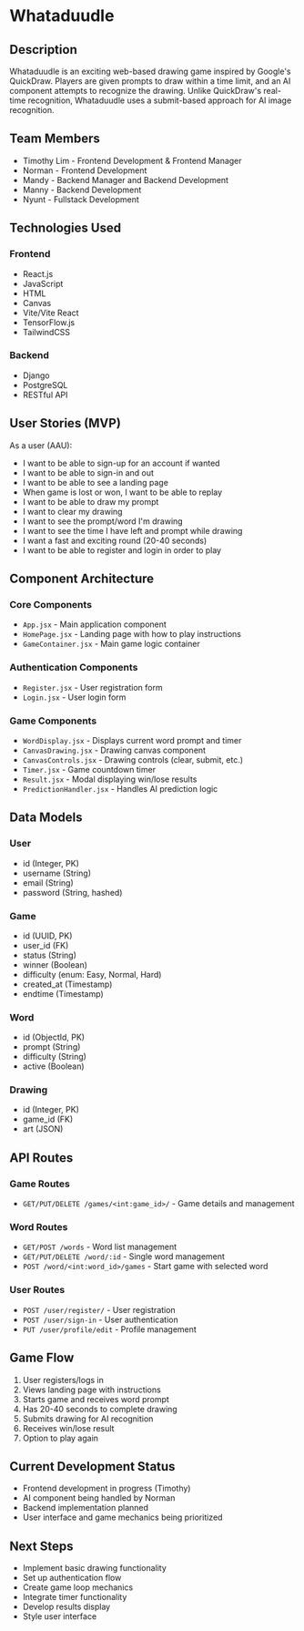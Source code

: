 # Whataduudle

## Description
Whataduudle is an exciting web-based drawing game inspired by Google's QuickDraw. Players are given prompts to draw within a time limit, and an AI component attempts to recognize the drawing. Unlike QuickDraw's real-time recognition, Whataduudle uses a submit-based approach for AI image recognition.

## Team Members
- Timothy Lim - Frontend Development & Frontend Manager
- Norman - Frontend Development
- Mandy - Backend Manager and Backend Development
- Manny - Backend Development
- Nyunt - Fullstack Development

## Technologies Used
### Frontend
- React.js
- JavaScript
- HTML 
- Canvas
- Vite/Vite React
- TensorFlow.js
- TailwindCSS

### Backend
- Django
- PostgreSQL
- RESTful API

## User Stories (MVP)
As a user (AAU):
- I want to be able to sign-up for an account if wanted
- I want to be able to sign-in and out
- I want to be able to see a landing page
- When game is lost or won, I want to be able to replay
- I want to be able to draw my prompt
- I want to clear my drawing
- I want to see the prompt/word I'm drawing
- I want to see the time I have left and prompt while drawing
- I want a fast and exciting round (20-40 seconds)
- I want to be able to register and login in order to play

## Component Architecture
### Core Components
- `App.jsx` - Main application component
- `HomePage.jsx` - Landing page with how to play instructions
- `GameContainer.jsx` - Main game logic container

### Authentication Components
- `Register.jsx` - User registration form
- `Login.jsx` - User login form

### Game Components
- `WordDisplay.jsx` - Displays current word prompt and timer
- `CanvasDrawing.jsx` - Drawing canvas component
- `CanvasControls.jsx` - Drawing controls (clear, submit, etc.)
- `Timer.jsx` - Game countdown timer
- `Result.jsx` - Modal displaying win/lose results
- `PredictionHandler.jsx` - Handles AI prediction logic

## Data Models
### User
- id (Integer, PK)
- username (String)
- email (String)
- password (String, hashed)

### Game
- id (UUID, PK)
- user_id (FK)
- status (String)
- winner (Boolean)
- difficulty (enum: Easy, Normal, Hard)
- created_at (Timestamp)
- endtime (Timestamp)

### Word
- id (ObjectId, PK)
- prompt (String)
- difficulty (String)
- active (Boolean)

### Drawing
- id (Integer, PK)
- game_id (FK)
- art (JSON)

## API Routes
### Game Routes
- `GET/PUT/DELETE /games/<int:game_id>/` - Game details and management

### Word Routes
- `GET/POST /words` - Word list management
- `GET/PUT/DELETE /word/:id` - Single word management
- `POST /word/<int:word_id>/games` - Start game with selected word

### User Routes
- `POST /user/register/` - User registration
- `POST /user/sign-in` - User authentication
- `PUT /user/profile/edit` - Profile management

## Game Flow
1. User registers/logs in
2. Views landing page with instructions
3. Starts game and receives word prompt
4. Has 20-40 seconds to complete drawing
5. Submits drawing for AI recognition
6. Receives win/lose result
7. Option to play again

## Current Development Status
- Frontend development in progress (Timothy)
- AI component being handled by Norman
- Backend implementation planned
- User interface and game mechanics being prioritized

## Next Steps
- Implement basic drawing functionality
- Set up authentication flow
- Create game loop mechanics
- Integrate timer functionality
- Develop results display
- Style user interface